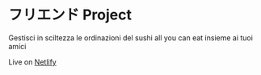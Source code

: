 # フリエンド Project

Gestisci in sciltezza le ordinazioni del sushi all you can eat insieme ai tuoi amici

Live on [Netlify](https://furiendo.netlify.app)
